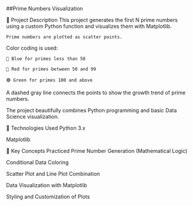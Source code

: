 ##Prime Numbers Visualization
  
  📜 Project Description
    This project generates the first N prime numbers using a custom Python function and visualizes them with Matplotlib.
    
    Prime numbers are plotted as scatter points.
  
  Color coding is used:
  
    🔵 Blue for primes less than 50
    
    🔴 Red for primes between 50 and 99
    
    🟢 Green for primes 100 and above

  A dashed gray line connects the points to show the growth trend of prime numbers.
  
  The project beautifully combines Python programming and basic Data Science visualization.

🚀 Technologies Used
  Python 3.x
  
  Matplotlib

🎯 Key Concepts Practiced
  Prime Number Generation (Mathematical Logic)
  
  Conditional Data Coloring
  
  Scatter Plot and Line Plot Combination
  
  Data Visualization with Matplotlib
  
  Styling and Customization of Plots
